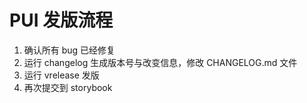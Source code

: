 # PUI 发版流程

1. 确认所有 bug 已经修复
2. 运行 changelog 生成版本号与改变信息，修改 CHANGELOG.md 文件
3. 运行 vrelease 发版
4. 再次提交到 storybook
